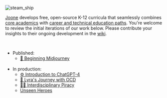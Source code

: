 ![steam_ship](https://github.com/joone-org/curriculum.joone.org/assets/137654670/aa2d91df-bf2a-476e-b9fa-4f5d33ec6ed4)<br>

[Joone](https://joone.org) develops free, open-source K-12 curricula that seamlessly combines [core academics](https://github.com/joone-org/curriculum.joone.org/wiki/California-Graduation-Requirements) with [career and technical education paths](https://github.com/joone-org/curriculum.joone.org/wiki/Career-Technical-Education-(CTE)-Pathways). You're welcome to review the initial iterations of our work below. Please contribute your insights to their ongoing development in the [wiki](https://github.com/joone-org/curriculum.joone.org/wiki).

<br>

* Published:
  * [🎨  Beginning Midjourney](https://github.com/joone-org/curriculum.joone.org/tree/main/curriculum/9798851707100)<br><br>
* In production:
  * [⚙️  Introduction to ChatGPT-4](https://github.com/joone-org/curriculum.joone.org/blob/main/Introduction%20to%20ChatGPT-4.pdf)
  * [💭  Lyra's Journey with OCD](https://github.com/joone-org/curriculum.joone.org/blob/main/Lyra's%20Journey%20with%20OCD.pdf)
  * [🏴‍☠️  Interdisciplinary Piracy](https://github.com/joone-org/curriculum.joone.org/blob/main/PirateStudies/Pirate%20Studies%20e7c9683be6504bb4b25a34910d2532eb.md)
  * [Unseen Heroes](https://chat.openai.com/share/b2b77b92-bee9-4062-8e53-8a3120781f81)
